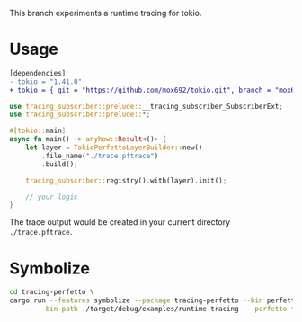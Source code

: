 This branch experiments a runtime tracing for tokio.

# Usage

```diff
[dependencies]
- tokio = "1.41.0"
+ tokio = { git = "https://github.com/mox692/tokio.git", branch = "mox692/perfetto-ui-worker-instrument", features = ["full", "runtime-tracing"] }
```


```rust
use tracing_subscriber::prelude::__tracing_subscriber_SubscriberExt;
use tracing_subscriber::prelude::*;

#[tokio::main]
async fn main() -> anyhow::Result<()> {
    let layer = TokioPerfettoLayerBuilder::new()
        .file_name("./trace.pftrace")
        .build();

    tracing_subscriber::registry().with(layer).init();

    // your logic
}
```

The trace output would be created in your current directory `./trace.pftrace`.

# Symbolize
```bash
cd tracing-perfetto \
cargo run --features symbolize --package tracing-perfetto --bin perfetto_symbolize \
    -- --bin-path ./target/debug/examples/runtime-tracing  --perfetto-trace-log ./test.pftrace
```
